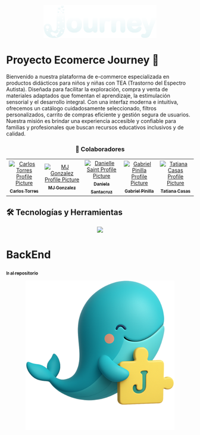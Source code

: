 <p align="center">
<img src="./assets/images/logo1.png" width="60%;" alt="journey"/>
</p>


# Proyecto Ecomerce Journey 🐋

Bienvenido a nuestra plataforma de e-commerce especializada en productos didácticos para niños y niñas con TEA (Trastorno del Espectro Autista). Diseñada para facilitar la exploración, compra y venta de materiales adaptados que fomentan el aprendizaje, la estimulación sensorial y el desarrollo integral. Con una interfaz moderna e intuitiva, ofrecemos un catálogo cuidadosamente seleccionado, filtros personalizados, carrito de compras eficiente y gestión segura de usuarios. Nuestra misión es brindar una experiencia accesible y confiable para familias y profesionales que buscan recursos educativos inclusivos y de calidad.

<h3 style="text-align:center;" align="center">🤝 Colaboradores</h3> 

<table align="center">
<tr>

<td align="center">
<a href="https://github.com/httpsmarioooo">
<img src="https://avatars.githubusercontent.com/u/111519152?v=4" width="100px;" alt="Carlos Torres Profile Picture"/><br>
<sub>
<b>Carlos Torres</b>
</sub>
</a>
</td>

<td align="center">
<a href="https://github.com/CodingtheMJ">
<img src="https://avatars.githubusercontent.com/u/204398237?v=4" width="100px;" alt="MJ Gonzalez Profile Picture"/><br>
<sub>
<b>MJ Gonzalez</b>
</sub>
</a>
</td>

<td align="center">
<a href="https://github.com/DanielleSaint">
<img src="https://avatars.githubusercontent.com/u/91141663?v=4" width="100px;" alt="Danielle Saint Profile Picture"/><br>
<sub>
<b>Daniela Santacruz</b>
</sub>
</a>
</td>

<td align="center">
<a href="https://github.com/gabriel-pinilla-c">
<img src="https://avatars.githubusercontent.com/u/165109912?v=4" width="100px;" alt="Gabriel Pinilla Profile Picture"/><br>
<sub>
<b>Gabriel Pinilla</b>
</sub>
</a>
</td>

<td align="center">
<a href="https://github.com/Tatiana-Casas">
<img src="https://avatars.githubusercontent.com/u/204398160?v=4" width="100px;" alt="Tatiana Casas Profile Picture"/><br>
<sub>
<b>Tatiana Casas</b>
</sub>
</a>
</td>

</tr>
</table>

## 🛠 Tecnologías y Herramientas

<p align="center">
  <a href="https://skillicons.dev">
    <img src="https://skillicons.dev/icons?i=html,css,bootstrap,js" />
  </a>
</p>


# BackEnd
  
<a href="https://github.com/DanielleSaint/back-end-Journey/tree/developfinal">
<sub>
<b>Ir al repositorio</b>
</sub>
</a>


<p align="center">
<img src="./assets/images/BLUET.png" width=400px>
</p>
